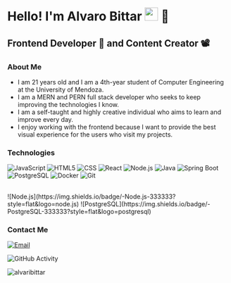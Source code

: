 <h1>Hello! I'm Alvaro Bittar <img src="https://raw.githubusercontent.com/iampavangandhi/iampavangandhi/master/gifs/Hi.gif" width="30px"> 🚀</h1>
<h2>Frontend Developer 🎨 and Content Creator 📽</h2>

### About Me
- I am 21 years old and I am a 4th-year student of Computer Engineering at the University of Mendoza.
- I am a MERN and PERN full stack developer who seeks to keep improving the technologies I know.
- I am a self-taught and highly creative individual who aims to learn and improve every day.
- I enjoy working with the frontend because I want to provide the best visual experience for the users who visit my projects.


### Technologies
  ![JavaScript](https://img.shields.io/badge/-JavaScript-333333?style=flat&logo=javascript)
  ![HTML5](https://img.shields.io/badge/-HTML5-333333?style=flat&logo=HTML5)
  ![CSS](https://img.shields.io/badge/-CSS-333333?style=flat&logo=CSS3&logoColor=1572B6)
  ![React](https://img.shields.io/badge/-React-333333?style=flat&logo=react)
  ![Node.js](https://img.shields.io/badge/-Node.js-333333?style=flat&logo=node.js)
  ![Java](https://img.shields.io/badge/-Java-333333?style=flat&logo=java)
  ![Spring Boot](https://img.shields.io/badge/-Spring%20Boot-333333?style=flat&logo=spring)
  ![PostgreSQL](https://img.shields.io/badge/-PostgreSQL-333333?style=flat&logo=postgresql)
  ![Docker](https://img.shields.io/badge/-Docker-333333?style=flat&logo=docker)
  ![Git](https://img.shields.io/badge/-Git-333333?style=flat&logo=git)

  <br/>
  ![Node.js](https://img.shields.io/badge/-Node.js-333333?style=flat&logo=node.js)
  ![PostgreSQL](https://img.shields.io/badge/-PostgreSQL-333333?style=flat&logo=postgresql)


### Contact Me
<a href="alvarobittar19950@gmail.com"><img alt="Email" src="https://img.shields.io/badge/Gmail-alvarobittar19950@gmail.com-blue?style=flat-square&logo=gmail"></a>  

![GitHub Activity](https://github-readme-stats.vercel.app/api?username=alvarobittar&show_icons=true)

<p align="left"> <img src="https://komarev.com/ghpvc/?username=mauro069&label=Profile%20views&color=0e75b6&style=flat" alt="alvaribittar" /> </p>
